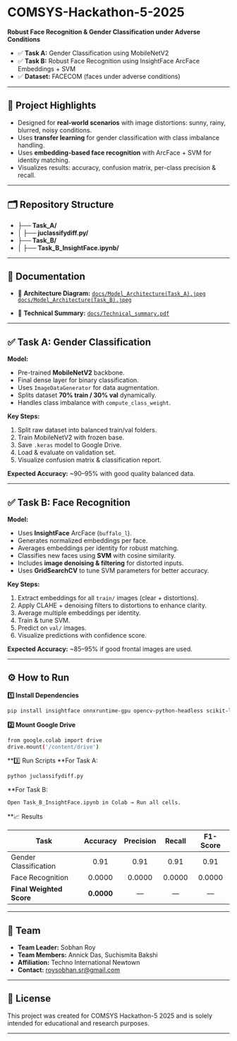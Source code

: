 # COMSYS-Hackathon-5-2025

**Robust Face Recognition & Gender Classification under Adverse Conditions**

- ✅ **Task A:** Gender Classification using MobileNetV2
- ✅ **Task B:** Robust Face Recognition using InsightFace ArcFace Embeddings + SVM
- ✅ **Dataset:** FACECOM (faces under adverse conditions)

---

## 📌 Project Highlights

- Designed for **real-world scenarios** with image distortions: sunny, rainy, blurred, noisy conditions.
- Uses **transfer learning** for gender classification with class imbalance handling.
- Uses **embedding-based face recognition** with ArcFace + SVM for identity matching.
- Visualizes results: accuracy, confusion matrix, per-class precision & recall.

---

## 🗂️ Repository Structure


- **├── Task_A/**
- **│ ├── juclassifydiff.py/** 
- **├── Task_B/**
- **│ ├── Task_B_InsightFace.ipynb/**

	
---

## 📄 Documentation

* 📌 **Architecture Diagram:** [`docs/Model_Architecture(Task_A).jpeg`](docs/Model_Architecture(Task_A).jpeg) 
[`docs/Model_Architecture(Task_B).jpeg`](docs/Model_Architecture(Task_B).jpeg) 

* 📌 **Technical Summary:** [`docs/Technical_summary.pdf`](docs/Technical_summary.pdf)

---


## ✅ Task A: Gender Classification

**Model:**  
- Pre-trained **MobileNetV2** backbone.
- Final dense layer for binary classification.
- Uses `ImageDataGenerator` for data augmentation.
- Splits dataset **70% train / 30% val** dynamically.
- Handles class imbalance with `compute_class_weight`.

**Key Steps:**
1. Split raw dataset into balanced train/val folders.
2. Train MobileNetV2 with frozen base.
3. Save `.keras` model to Google Drive.
4. Load & evaluate on validation set.
5. Visualize confusion matrix & classification report.

**Expected Accuracy:** ~90–95% with good quality balanced data.

---

## ✅ Task B: Face Recognition

**Model:**  
- Uses **InsightFace** ArcFace (`buffalo_l`).
- Generates normalized embeddings per face.
- Averages embeddings per identity for robust matching.
- Classifies new faces using **SVM** with cosine similarity.
- Includes **image denoising & filtering** for distorted inputs.
- Uses **GridSearchCV** to tune SVM parameters for better accuracy.

**Key Steps:**
1. Extract embeddings for all `train/` images (clear + distortions).
2. Apply CLAHE + denoising filters to distortions to enhance clarity.
3. Average multiple embeddings per identity.
4. Train & tune SVM.
5. Predict on `val/` images.
6. Visualize predictions with confidence score.

**Expected Accuracy:** ~85–95% if good frontal images are used.

---

## ⚙️ How to Run 

**1️⃣ Install Dependencies**
```bash
pip install insightface onnxruntime-gpu opencv-python-headless scikit-learn matplotlib tqdm tensorflow
```

**2️⃣ Mount Google Drive**
```bash
from google.colab import drive
drive.mount('/content/drive')
```
**3️⃣ Run Scripts
**For Task A:
```bash
python juclassifydiff.py
```
**For Task B:
```bash
Open Task_B_InsightFace.ipynb in Colab → Run all cells.
```

**📈 Results 

| Task                     |  Accuracy  | Precision | Recall | F1-Score |
| ------------------------ | :--------: | :-------: | :----: | :------: |
| Gender Classification    |   0.91     |   0.91    | 0.91   |  0.91    |
| Face Recognition         |   0.0000   |   0.0000  | 0.0000 |  0.0000  |
| **Final Weighted Score** | **0.0000** |     —     |    —   |     —    |

----
## 👥 Team

* **Team Leader:** Sobhan Roy
* **Team Members:** Annick Das, Suchismita Bakshi
* **Affiliation:** Techno International Newtown
* **Contact:** [roysobhan.sr@gmail.com](mailto:roysobhan.sr@gmail.com)

-----
## 📜 License

This project was created for COMSYS Hackathon-5 2025 and is solely intended for educational and research purposes.

---

```



